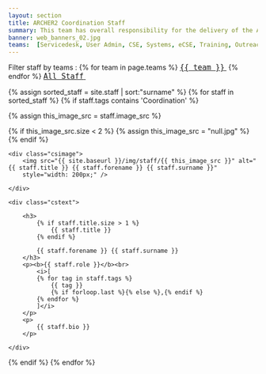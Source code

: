 ```yaml
---
layout: section
title: ARCHER2 Coordination Staff
summary: This team has overall responsibility for the delivery of the ARCHER2 Service Provision (SP) and Computational Science and Engineers (CSE) services.
banner: web_banners_02.jpg
teams:  [Servicedesk, User Admin, CSE, Systems, eCSE, Training, Outreach,  Quality & Feedback, Web & Docs, Coordination]
---
```



<div>
Filter staff by teams :
{% for team in page.teams %}
<a href="/about/staff/{{ team | slugify }}" ><code  style="font-size:15px;"><nobr>{{ team }}</nobr></code>&nbsp;</a>
{% endfor %} 
<a href="/about/staff/" ><code  style="font-size:15px;"><nobr>All Staff</nobr></code>&nbsp;</a>   
</div>



{% assign sorted_staff = site.staff | sort:"surname" %}
{% for staff in sorted_staff  %}
{% if staff.tags contains 'Coordination' %}



{% assign this_image_src = staff.image_src %}

{% if this_image_src.size < 2 %}
	{% assign this_image_src = "null.jpg" %}
{% endif %}


<div class="casestudy">
 
	<div class="csimage">
		<img src="{{ site.baseurl }}/img/staff/{{ this_image_src }}" alt="{{ staff.title }} {{ staff.forename }} {{ staff.surname }}"  
        style="width: 200px;" />

	</div>

	<div class="cstext">

		<h3>
			{% if staff.title.size > 1 %}
			    {{ staff.title }} 
			{% endif %}

            {{ staff.forename }} {{ staff.surname }}
		</h3>
		<p><b>{{ staff.role }}</b><br>
			<i>[
			{% for tag in staff.tags %}
				{{ tag }}
				{% if forloop.last %}{% else %},{% endif %}
			{% endfor %}
			]</i>
		</p>
		<p>
	        {{ staff.bio }}		 		
		</p>

	</div>



</div>
{% endif %}
{% endfor %}
